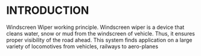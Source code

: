 # INTRODUCTION
Windscreen Wiper working principle. Windscreen wiper is a device that cleans water, snow or mud from the windscreen of vehicle. Thus, it ensures proper visibility of the road ahead. This system finds application on a large variety of locomotives from vehicles, railways to aero-planes
